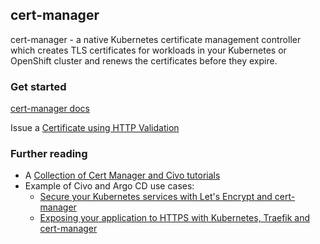 ## cert-manager

cert-manager - a native Kubernetes certificate management controller which creates TLS certificates for workloads in your Kubernetes or OpenShift cluster and renews the certificates before they expire.

### Get started

[cert-manager docs](https://cert-manager.io/docs/)

Issue a [Certificate using HTTP Validation](https://cert-manager.io/docs/tutorials/acme/http-validation/)

### Further reading

* A [Collection of Cert Manager and Civo tutorials](https://www.civo.com/learn/categories/cert-manager)
* Example of Civo and Argo CD use cases:
  * [Secure your Kubernetes services with Let's Encrypt and cert-manager](https://www.civo.com/learn/get-a-wildcard-certificate-with-cert-manager-and-civo-dns)
  * [Exposing your application to HTTPS with Kubernetes, Traefik and cert-manager](https://www.civo.com/learn/exposing-applications-https-traefik)
